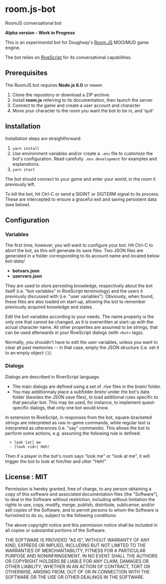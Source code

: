 # room.js-bot
RoomJS conversational bot

**Alpha version - Work in Progress**

This is an _experimental_ bot for Doughsay's [Room.JS](https://github.com/doughsay/room.js) MOO/MUD game engine.

The bot relies on [RiveScript](https://www.rivescript.com/docs/tutorial) for its conversational capabilities.

## Prerequisites

The RoomJS bot requires **Node.js 6.0** or newer.

1. Clone the repository or download a ZIP archive.
2. Install **room.js** referring to its documentation, then launch the server
3. Connect to the game and create a user account and character
4. Move your character to the room you want the bot to be in, and 'quit'

## Installation

Installation steps are straightforward:

1. `yarn install`
2. Use environment variables and/or create a `.env` file to customize the bot's configuration. Read carefully `.env.development` for examples and explanations.
3. `yarn start`

The bot should connect to your game and enter your world, in the room it previously left.

To kill the bot, hit Ctrl-C or send a SIGINT or SIGTERM signal to its process. These are intercepted to ensure a graceful exit and saving persistent data (see below).

## Configuration

### Variables

The first time, however, you will want to configure your bot. Hit Ctrl-C to abort the bot, as this will generate its save files. Two JSON files are generated in a folder corresponding to its account name and located below *bot-data/*

* **botvars.json**
* **uservars.json**

They are used to store persisting knowledge, respectively about the bot itself (i.e. "bot variables" in RiveScript terminology) and the users it previously discussed with (i.e. "user variables"). Obviously, when found, these files are also loaded on start-up, allowing the bot to remember previously acquired knowledge and states.

Edit the bot variables according to your needs. The name property is the only one that cannot be changed, as it is overwritten at start-up with the actual character name. All other properties are assumed to be strings, that can be used afterwards in your RiveScript dialogs (with `<bot>` tags).

Normally, you shouldn't have to edit the user variables, unless you want to clear all past memories -- in that case, empty the JSON structure (i.e. set it to an empty object `{}`).

### Dialogs

Dialogs are described in RiverScript language.

* The main dialogs are defined using a set of *.rive* files in the *brain/* folder.
* You may additionnaly place a subfolder *brain/* under the bot's data folder (besides the JSON save files), to load additional rules specific to that peculiar bot. This may be used, for instance, to implement quest-specific dialogs, that only one bot would know.

In extension to RiveScript, in responses from the bot, square-bracketed strings are interpreted as raw in-game commands, while regular text is interpreted as utterances (i.e. "say" commands). This allows the bot to perform some actions, e.g. assuming the following rule is defined:

```
  + look [at] me
  - [look <id>] Heh!
```

Then if a player in the bot's room says "look me" or "look at me", it will trigger the bot to look at him/her and utter "Heh!"

## License : MIT

Permission is hereby granted, free of charge, to any person obtaining a copy of this software and associated documentation files (the "Software"), to deal in the Software without restriction, including without limitation the rights to use, copy, modify, merge, publish, distribute, sublicense, and/or sell copies of the Software, and to permit persons to whom the Software is furnished to do so, subject to the following conditions:

The above copyright notice and this permission notice shall be included in all copies or substantial portions of the Software.

THE SOFTWARE IS PROVIDED "AS IS", WITHOUT WARRANTY OF ANY KIND, EXPRESS OR IMPLIED, INCLUDING BUT NOT LIMITED TO THE WARRANTIES OF MERCHANTABILITY, FITNESS FOR A PARTICULAR PURPOSE AND NONINFRINGEMENT. IN NO EVENT SHALL THE AUTHORS OR COPYRIGHT HOLDERS BE LIABLE FOR ANY CLAIM, DAMAGES OR OTHER LIABILITY, WHETHER IN AN ACTION OF CONTRACT, TORT OR OTHERWISE, ARISING FROM, OUT OF OR IN CONNECTION WITH THE SOFTWARE OR THE USE OR OTHER DEALINGS IN THE SOFTWARE.

